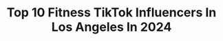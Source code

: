 ---
title: Top 10 Fitness TikTok Influencers In Los Angeles In 2024
description: >-
  Find top fitness TikTok influencers in Los Angeles in 2024. Most popular hashtags: #fyp #fitness #losangeles #funny.
platform: TikTok
hits: 66
text_top: See the top-rated TikTok profiles on inBeat.
text_bottom: Our platform aggregates 66 TikTok influencers like this in Los Angeles, United States for you to contact.
profiles:
  - username: "kerttukaron"
    fullname: >-
      Kerttu Karon
    bio: >-
      🎬 Actor & 🧘🏼‍♀️ Hot Yoga teacher 👸🏼 IG: kerttu.karon 📍Born 🇪🇪 Live 🇺🇸
    location: "United States"
    followers: 10200
    engagement: 508
    commentsToLikes: 0.126642
    id: ckb9jh2woas0b0j23o7p8yczf
    verified: false
    hashtags: "#la, #hotyoga, #yogateacher, #christmas"
  - username: "aarontorng"
    fullname: >-
      Aaron Torng
    bio: >-
      🏃‍♂️ Fitness Trainer 📍 Los Angeles Need motivation? ⬇️⬇️ Join the fam!
    location: "United States"
    followers: 39600
    engagement: 587
    commentsToLikes: 0.028847
    id: ckb0ughfbjrko0j239d0ttiss
    verified: false
    hashtags: "#tiktokpartner, #cardio, #learnontiktok, #pushup"
  - username: "derektpratt"
    fullname: >-
      derektpratt
    bio: >-
      Fitness Friday: Gym Talk on YouTube & IMDb Entrepreneur & C4 Energy Athlete
    location: "United States"
    followers: 35800
    engagement: 918
    commentsToLikes: 0.068734
    id: ckb97tezzqthn0j23sq4231l5
    verified: false
    hashtags: "#derekpratt, #losangeles, #fitness, #work"
  - username: "genewpark"
    fullname: >-
      Gene W Park
    bio: >-
      Stand Up Comedian/Actor Follow Insta and DM: genewpark Subscribe to my YouTube
    location: "United States"
    followers: 376700
    engagement: 1565
    commentsToLikes: 0.031822
    id: ck8s8hzpetoyp0j782eb87kg5
    verified: false
    hashtags: "#bts, #asianboy, #asian, #comedy"
  - username: "_dinoman"
    fullname: >-
      Alfredo L
    bio: >-
      🌮
    location: "United States"
    followers: 29400
    engagement: 927
    commentsToLikes: 0.030506
    id: ckc835hi43r1k0j23f8xf7n1a
    verified: false
    hashtags: "#funny, #foryoupage, #dodgers, #fyp"
  - username: "dbear1294"
    fullname: >-
      Dani B
    bio: >-
      🖤
    location: "United States"
    followers: 43400
    engagement: 737
    commentsToLikes: 0.019894
    id: ck8vurio1jrdq0j78l3mxpypy
    verified: false
    hashtags: "#perfectasiam, #raiseyourgame, #nyc, #handstand"
  - username: "marccolcer"
    fullname: >-
      Marc Colcer
    bio: >-
      Behind The Scenes of my photoshoots 📸 Check my Instagram for more photos/videos
    location: "United States"
    followers: 43400
    engagement: 637
    commentsToLikes: 0.020614
    id: ckbeyufd2jiua0j23fnnszccw
    verified: false
    hashtags: "#foryoupage, #modeling, #bikini, #photoshoot"
  - username: "jennleezy"
    fullname: >-
      Jennleezy
    bio: >-
      IG: @jennleezy JenniferJLeezy@gmail.com
    location: "United States"
    followers: 261200
    engagement: 472
    commentsToLikes: 0.016133
    id: ck9782t3f6ghw0j7892veg46s
    verified: false
    hashtags: "#travel, #swimwear, #monkey, #vacation"
  - username: "wanderolin"
    fullname: >-
      wanderolin
    bio: >-
      🦄 Instagram @wanderolin
    location: "United States"
    followers: 5130
    engagement: 713
    commentsToLikes: 0.008430
    id: ckbwjunj03rb50j23ahs3ajsg
    verified: false
    hashtags: "#feature, #featureme, #fun, #food"
  - username: "kaileyelisemann"
    fullname: >-
      Kailey Mann
    bio: >-
      health & confidence coach beauty, snacks, life advice LA, CA IG: @kaileyeliseman
    location: "United States"
    followers: 183300
    engagement: 772
    commentsToLikes: 0.112258
    id: ck8kexqyqbie40j783f6coxjb
    verified: true
    hashtags: "#snacks, #palmsprings, #grwm, #fyp"
---